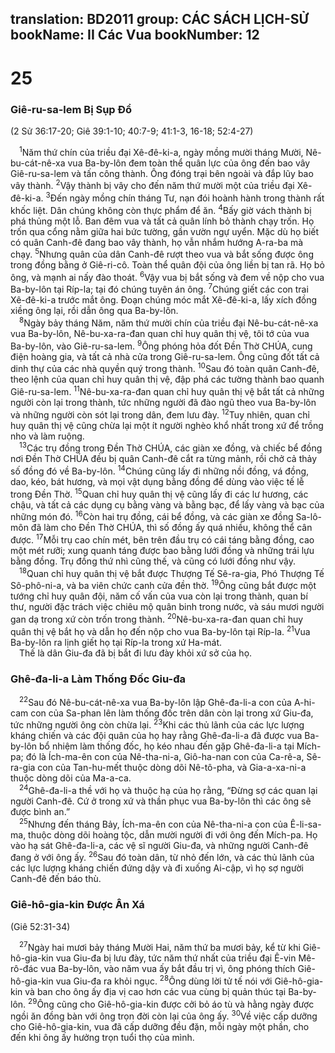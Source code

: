 translation: BD2011
group: CÁC SÁCH LỊCH-SỬ
bookName: II Các Vua 
bookNumber: 12
-------

<div class="title"><h1>25</h1><h3>Giê-ru-sa-lem Bị Sụp Ðổ</h3><p>(2 Sử 36:17-20; Giê 39:1-10; 40:7-9; 41:1-3, 16-18; 52:4-27)</p></div>
<span class="verse 2vua_25_1"> <sup>1</sup>Năm thứ chín của triều đại Xê-đê-ki-a, ngày mồng mười tháng Mười, Nê-bu-cát-nê-xa vua Ba-by-lôn đem toàn thể quân lực của ông đến bao vây Giê-ru-sa-lem và tấn công thành. Ông đóng trại bên ngoài và đắp lũy bao vây thành. </span>
<span class="verse 2vua_25_2"><sup>2</sup>Vậy thành bị vây cho đến năm thứ mười một của triều đại Xê-đê-ki-a. </span>
<span class="verse 2vua_25_3"><sup>3</sup>Ðến ngày mồng chín tháng Tư, nạn đói hoành hành trong thành rất khốc liệt. Dân chúng không còn thực phẩm để ăn. </span>
<span class="verse 2vua_25_4"><sup>4</sup>Bấy giờ vách thành bị phá thủng một lỗ. Ban đêm vua và tất cả quân lính bỏ thành chạy trốn. Họ trốn qua cổng nằm giữa hai bức tường, gần vườn ngự uyển. Mặc dù họ biết có quân Canh-đê đang bao vây thành, họ vẫn nhắm hướng A-ra-ba mà chạy. </span>
<span class="verse 2vua_25_5"><sup>5</sup>Nhưng quân của dân Canh-đê rượt theo vua và bắt sống được ông trong đồng bằng ở Giê-ri-cô. Toàn thể quân đội của ông liền bị tan rã. Họ bỏ ông, và mạnh ai nấy đào thoát. </span>
<span class="verse 2vua_25_6"><sup>6</sup>Vậy vua bị bắt sống và đem về nộp cho vua Ba-by-lôn tại Ríp-la; tại đó chúng tuyên án ông. </span>
<span class="verse 2vua_25_7"><sup>7</sup>Chúng giết các con trai Xê-đê-ki-a trước mắt ông. Ðoạn chúng móc mắt Xê-đê-ki-a, lấy xích đồng xiềng ông lại, rồi dẫn ông qua Ba-by-lôn.<br/></span>
<span class="verse 2vua_25_8"> <sup>8</sup>Ngày bảy tháng Năm, năm thứ mười chín của triều đại Nê-bu-cát-nê-xa vua Ba-by-lôn, Nê-bu-xa-ra-đan quan chỉ huy quân thị vệ, tôi tớ của vua Ba-by-lôn, vào Giê-ru-sa-lem. </span>
<span class="verse 2vua_25_9"><sup>9</sup>Ông phóng hỏa đốt Ðền Thờ CHÚA, cung điện hoàng gia, và tất cả nhà cửa trong Giê-ru-sa-lem. Ông cũng đốt tất cả dinh thự của các nhà quyền quý trong thành. </span>
<span class="verse 2vua_25_10"><sup>10</sup>Sau đó toàn quân Canh-đê, theo lệnh của quan chỉ huy quân thị vệ, đập phá các tường thành bao quanh Giê-ru-sa-lem. </span>
<span class="verse 2vua_25_11"><sup>11</sup>Nê-bu-xa-ra-đan quan chỉ huy quân thị vệ bắt tất cả những người còn lại trong thành, tức những người đã đào ngũ theo vua Ba-by-lôn và những người còn sót lại trong dân, đem lưu đày. </span>
<span class="verse 2vua_25_12"><sup>12</sup>Tuy nhiên, quan chỉ huy quân thị vệ cũng chừa lại một ít người nghèo khổ nhất trong xứ để trồng nho và làm ruộng.<br/></span>
<span class="verse 2vua_25_13"> <sup>13</sup>Các trụ đồng trong Ðền Thờ CHÚA, các giàn xe đồng, và chiếc bể đồng nơi Ðền Thờ CHÚA đều bị quân Canh-đê cắt ra từng mảnh, rồi chở cả thảy số đồng đó về Ba-by-lôn. </span>
<span class="verse 2vua_25_14"><sup>14</sup>Chúng cũng lấy đi những nồi đồng, vá đồng, dao, kéo, bát hương, và mọi vật dụng bằng đồng để dùng vào việc tế lễ trong Ðền Thờ. </span>
<span class="verse 2vua_25_15"><sup>15</sup>Quan chỉ huy quân thị vệ cũng lấy đi các lư hương, các chậu, và tất cả các dụng cụ bằng vàng và bằng bạc, để lấy vàng và bạc của những món đó. </span>
<span class="verse 2vua_25_16"><sup>16</sup>Còn hai trụ đồng, cái bể đồng, và các giàn xe đồng Sa-lô-môn đã làm cho Ðền Thờ CHÚA, thì số đồng ấy quá nhiều, không thể cân được. </span>
<span class="verse 2vua_25_17"><sup>17</sup>Mỗi trụ cao chín mét, bên trên đầu trụ có cái táng bằng đồng, cao một mét rưỡi; xung quanh táng được bao bằng lưới đồng và những trái lựu bằng đồng. Trụ đồng thứ nhì cũng thế, và cũng có lưới đồng như vậy.<br/></span>
<span class="verse 2vua_25_18"> <sup>18</sup>Quan chỉ huy quân thị vệ bắt được Thượng Tế Sê-ra-gia, Phó Thượng Tế Sô-phô-ni-a, và ba viên chức canh cửa đền thờ. </span>
<span class="verse 2vua_25_19"><sup>19</sup>Ông cũng bắt được một tướng chỉ huy quân đội, năm cố vấn của vua còn lại trong thành, quan bí thư, người đặc trách việc chiêu mộ quân binh trong nước, và sáu mươi người gan dạ trong xứ còn trốn trong thành. </span>
<span class="verse 2vua_25_20"><sup>20</sup>Nê-bu-xa-ra-đan quan chỉ huy quân thị vệ bắt họ và dẫn họ đến nộp cho vua Ba-by-lôn tại Ríp-la. </span>
<span class="verse 2vua_25_21"><sup>21</sup>Vua Ba-by-lôn ra lịnh giết họ tại Ríp-la trong xứ Ha-mát.<br/> Thế là dân Giu-đa đã bị bắt đi lưu đày khỏi xứ sở của họ.<br/></span>
<div class="title"><h3>Ghê-đa-li-a Làm Thống Ðốc Giu-đa</h3></div>
<span class="verse 2vua_25_22"> <sup>22</sup>Sau đó Nê-bu-cát-nê-xa vua Ba-by-lôn lập Ghê-đa-li-a con của A-hi-cam con của Sa-phan lên làm thống đốc trên dân còn lại trong xứ Giu-đa, tức những người ông còn chừa lại. </span>
<span class="verse 2vua_25_23"><sup>23</sup>Khi các thủ lãnh của các lực lượng kháng chiến và các đội quân của họ hay rằng Ghê-đa-li-a đã được vua Ba-by-lôn bổ nhiệm làm thống đốc, họ kéo nhau đến gặp Ghê-đa-li-a tại Mích-pa; đó là Ích-ma-ên con của Nê-tha-ni-a, Giô-ha-nan con của Ca-rê-a, Sê-ra-gia con của Tan-hu-mết thuộc dòng dõi Nê-tô-pha, và Gia-a-xa-ni-a thuộc dòng dõi của Ma-a-ca. <br/></span>
<span class="verse 2vua_25_24"> <sup>24</sup>Ghê-đa-li-a thề với họ và thuộc hạ của họ rằng, “Ðừng sợ các quan lại người Canh-đê. Cứ ở trong xứ và thần phục vua Ba-by-lôn thì các ông sẽ được bình an.”<br/></span>
<span class="verse 2vua_25_25"> <sup>25</sup>Nhưng đến tháng Bảy, Ích-ma-ên con của Nê-tha-ni-a con của Ê-li-sa-ma, thuộc dòng dõi hoàng tộc, dẫn mười người đi với ông đến Mích-pa. Họ vào hạ sát Ghê-đa-li-a, các vệ sĩ người Giu-đa, và những người Canh-đê đang ở với ông ấy. </span>
<span class="verse 2vua_25_26"><sup>26</sup>Sau đó toàn dân, từ nhỏ đến lớn, và các thủ lãnh của các lực lượng kháng chiến đứng dậy và đi xuống Ai-cập, vì họ sợ người Canh-đê đến báo thù.<br/></span>
<div class="title"><h3>Giê-hô-gia-kin Ðược Ân Xá</h3><p>(Giê 52:31-34)</p></div>
<span class="verse 2vua_25_27"> <sup>27</sup>Ngày hai mươi bảy tháng Mười Hai, năm thứ ba mươi bảy, kể từ khi Giê-hô-gia-kin vua Giu-đa bị lưu đày, tức năm thứ nhất của triều đại Ê-vin Mê-rô-đác vua Ba-by-lôn, vào năm vua ấy bắt đầu trị vì, ông phóng thích Giê-hô-gia-kin vua Giu-đa ra khỏi ngục. </span>
<span class="verse 2vua_25_28"><sup>28</sup>Ông dùng lời tử tế nói với Giê-hô-gia-kin và ban cho ông ấy địa vị cao hơn các vua cùng bị quản thúc tại Ba-by-lôn. </span>
<span class="verse 2vua_25_29"><sup>29</sup>Ông cũng cho Giê-hô-gia-kin được cởi bỏ áo tù và hằng ngày được ngồi ăn đồng bàn với ông trọn đời còn lại của ông ấy. </span>
<span class="verse 2vua_25_30"><sup>30</sup>Về việc cấp dưỡng cho Giê-hô-gia-kin, vua đã cấp dưỡng đều đặn, mỗi ngày một phần, cho đến khi ông ấy hưởng trọn tuổi thọ của mình.<br/></span>

